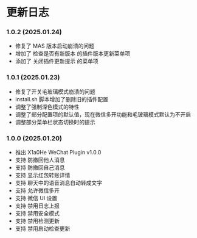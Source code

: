 # 更新日志

### 1.0.2 (2025.01.24)

- 修复了 MAS 版本启动崩溃的问题
- 增加了 检查是否有新版本 的插件版本更新菜单项
- 添加了 关闭插件更新提示 的菜单项

### 1.0.1 (2025.01.23)

- 修复了开关毛玻璃模式崩溃的问题
- install.sh 脚本增加了删除旧的插件配置
- 调整了强制深色模式的特性
- 调整了部分配置项的默认值，现在微信多开功能和毛玻璃模式默认为不开启
- 调整部分菜单栏状态切换时的提示

### 1.0.0 (2025.01.20)

- 推出 X1a0He WeChat Plugin v1.0.0
- 支持 防撤回他人消息
- 支持 防撤回自己消息
- 支持 显示红包转账详情
- 支持 聊天中的语音消息自动转成文字
- 支持 允许微信多开
- 支持 微信 UI 设置
- 支持 禁用日志上报
- 支持 禁用安全模式
- 支持 禁用检测更新
- 支持 禁用启动检查更新